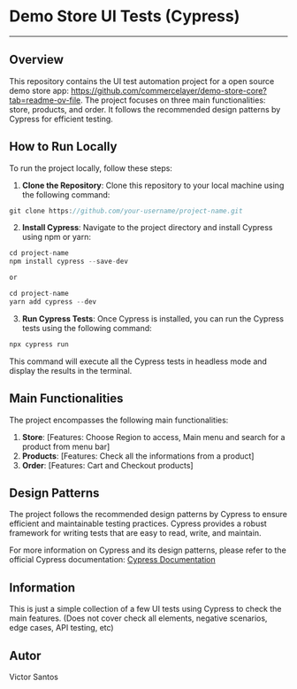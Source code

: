 # Demo Store UI Tests (Cypress)

---

## Overview

This repository contains the UI test automation project for a open source demo store app: https://github.com/commercelayer/demo-store-core?tab=readme-ov-file.
The project focuses on three main functionalities: store, products, and order. It follows the recommended design patterns by Cypress for efficient testing.

## How to Run Locally

To run the project locally, follow these steps:

1. **Clone the Repository**: Clone this repository to your local machine using the following command:

```javascript
git clone https://github.com/your-username/project-name.git
```

2. **Install Cypress**: Navigate to the project directory and install Cypress using npm or yarn:

```javascript
cd project-name
npm install cypress --save-dev

or

cd project-name
yarn add cypress --dev
```

3. **Run Cypress Tests**: Once Cypress is installed, you can run the Cypress tests using the following command:

```javascript
npx cypress run
```

This command will execute all the Cypress tests in headless mode and display the results in the terminal.

## Main Functionalities

The project encompasses the following main functionalities:

1. **Store**: [Features: Choose Region to access, Main menu and search for a product from menu bar]
2. **Products**: [Features: Check all the informations from a product]
3. **Order**: [Features: Cart and Checkout products]

## Design Patterns

The project follows the recommended design patterns by Cypress to ensure efficient and maintainable testing practices. Cypress provides a robust framework for writing tests that are easy to read, write, and maintain.

For more information on Cypress and its design patterns, please refer to the official Cypress documentation: [Cypress Documentation](https://docs.cypress.io/)

## Information

This is just a simple collection of a few UI tests using Cypress to check the main features. (Does not cover check all elements, negative scenarios, edge cases, API testing, etc)

## Autor

Victor Santos



